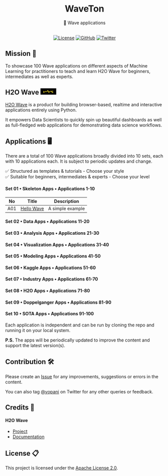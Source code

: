 <div align='center'>

<h1>WaveTon</h1>
💯 Wave applications

<br>
<br>

[![License](https://img.shields.io/badge/license-Apache%202.0-blue.svg?logo=apache)](https://github.com/vopani/waveton/blob/master/LICENSE)
[![GitHub](https://img.shields.io/github/stars/vopani/waveton?color=yellowgreen&logo=github)](https://img.shields.io/github/stars/vopani/waveton?color=yellowgreen&logo=github)
[![Twitter](https://img.shields.io/twitter/follow/vopani)](https://twitter.com/vopani)

</div>

## Mission 🚀
To showcase 100 Wave applications on different aspects of Machine Learning for practitioners to teach and learn H2O Wave for beginners, intermediates as well as experts.

<h2>H2O Wave <img src="https://raw.githubusercontent.com/h2oai/wave/master/assets/brand/wave-type-black.png" width="50px"></img></h2>

[H2O Wave](https://github.com/h2oai/wave) is a product for building browser-based, realtime and interactive applications entirely using Python.

It empowers Data Scientists to quickly spin up beautiful dashboards as well as full-fledged web applications for demonstrating data science workflows.

## Applications 🖥️
There are a total of 100 Wave applications broadly divided into 10 sets, each with 10 applications each. It is subject to periodic updates and change.

✅ Structured as templates & tutorials - Choose your style   
✅ Suitable for beginners, intermediates & experts - Choose your level   

#### Set 01 • Skeleton Apps • Applications 1-10
| No  | Title | Description |
| --- | ----- |  ---------- |
| A01 | [Hello Wave](https://github.com/vopani/waveton/tree/main/applications/S01_Skeleton_Apps/S01_A01_Hello_World) | A simple example |

#### Set 02 • Data Apps • Applications 11-20

#### Set 03 • Analysis Apps • Applications 21-30

#### Set 04 • Visualization Apps • Applications 31-40

#### Set 05 • Modeling Apps • Applications 41-50

#### Set 06 • Kaggle Apps • Applications 51-60

#### Set 07 • Industry Apps • Applications 61-70

#### Set 08 • H2O Apps • Applications 71-80

#### Set 09 • Doppelganger Apps • Applications 81-90

#### Set 10 • SOTA Apps • Applications 91-100

Each application is independent and can be run by cloning the repo and running it on your local system.

**P.S.** The apps will be periodically updated to improve the content and support the latest version(s).

## Contribution 🛠️
Please create an [Issue](https://github.com/vopani/waveton/issues) for any improvements, suggestions or errors in the content.

You can also tag [@vopani](https://twitter.com/vopani) on Twitter for any other queries or feedback.

## Credits 🙏

#### H2O Wave

* [Project](https://github.com/h2oai/wave)
* [Documentation](https://wave.h2o.ai)

## License 📋
This project is licensed under the [Apache License 2.0](https://github.com/vopani/jaxton/blob/master/LICENSE).
